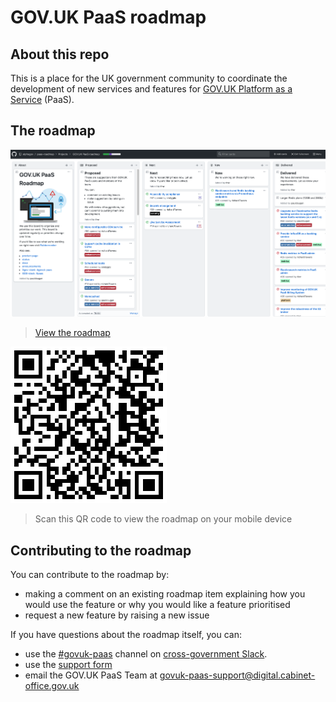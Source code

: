 # GOV.UK PaaS roadmap

## About this repo

This is a place for the UK government community to coordinate the development
of new services and features for [GOV.UK Platform as a Service](https://www.cloud.service.gov.uk) (PaaS).

## The roadmap
[![roadmap](roadmap-large.png)](https://github.com/alphagov/paas-roadmap/projects/1?fullscreen=true)

> [View the roadmap](https://github.com/alphagov/paas-roadmap/projects/1?fullscreen=true)

[![paas roadmap qrcode](roadmap-qrcode.png)](https://github.com/alphagov/paas-roadmap/projects/1?fullscreen=true)

> Scan this QR code to view the roadmap on your mobile device

## Contributing to the roadmap 

You can contribute to the roadmap by:
- making a comment on an existing roadmap item explaining how you would use the feature or why you would like a feature prioritised
- request a new feature by raising a new issue

If you have questions about the roadmap itself, you can:
- use the [#govuk-paas](https://ukgovernmentdigital.slack.com/messages/C33SAH4GJ) channel on [cross-government Slack](https://ukgovernmentdigital.slack.com/).
- use the [support form](https://admin.london.cloud.service.gov.uk/support/find-out-more)
- email the GOV.UK PaaS Team at govuk-paas-support@digital.cabinet-office.gov.uk




